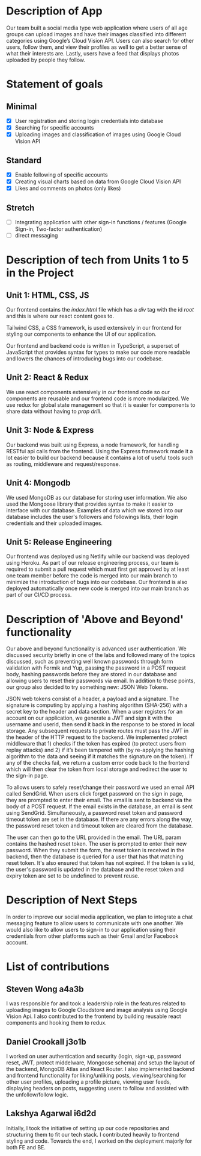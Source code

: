 # Description of App

Our team built a social media type web application where users of all age groups can upload images and have their images classified into different categories using Google’s Cloud Vision API. Users can also search for other users, follow them, and view their profiles as well to get a better sense of what their interests are. Lastly, users have a feed that displays photos uploaded by people they follow.

# Statement of goals

## Minimal

- [x] User registration and storing login credentials into database
- [x] Searching for specific accounts
- [x] Uploading images and classification of images using Google Cloud Vision API

## Standard

- [x] Enable following of specific accounts
- [x] Creating visual charts based on data from Google Cloud Vision API
- [x] Likes and comments on photos (only likes)

## Stretch

- [ ] Integrating application with other sign-in functions / features (Google Sign-in, Two-factor authentication)
- [ ] direct messaging

# Description of tech from Units 1 to 5 in the Project

## Unit 1: HTML, CSS, JS

Our frontend contains the _index.html_ file which has a _div_ tag with the id _root_ and this is where our react content goes to.

Tailwind CSS, a CSS framework, is used extensively in our frontend for styling our components to enhance the UI of our application.

Our frontend and backend code is written in TypeScript, a superset of JavaScript that provides syntax for types to make our code more readable and lowers the chances of introducing bugs into our codebase.

## Unit 2: React & Redux

We use react components extensively in our frontend code so our components are reusable and our frontend code is more modularized. We use redux for global state management so that it is easier for components to share data without having to _prop drill_.

## Unit 3: Node & Express

Our backend was built using Express, a node framework, for handling RESTful api calls from the frontend. Using the Express framework made it a lot easier to build our backend because it contains a lot of useful tools such as routing, middleware and request/response.

## Unit 4: Mongodb

We used MongoDB as our database for storing user information. We also used the Mongoose library that provides syntax to make it easier to interface with our database. Examples of data which we stored into our database includes the user's followers and followings lists, their login credentials and their uploaded images.

## Unit 5: Release Engineering

Our frontend was deployed using Netlify while our backend was deployed using Heroku. As part of our release engineering process, our team is required to submit a pull request which must first get approved by at least one team member before the code is merged into our main branch to minimize the introduction of bugs into our codebase. Our frontend is also deployed automatically once new code is merged into our main branch as part of our CI/CD process.

# Description of 'Above and Beyond' functionality

Our above and beyond functionality is advanced user authentication. We discussed security briefly in one of the labs and followed many of the topics discussed, such as preventing well known passwords through form validation with Formik and Yup, passing the password in a POST request body, hashing passwords before they are stored in our database and allowing users to reset their passwords via email. In addition to these points, our group also decided to try something new: JSON Web Tokens. 

JSON web tokens consist of a header, a payload and a signature. The signature is computing by applying a hashing algorithm (SHA-256) with a secret key to the header and data section. When a user registers for an account on our application, we generate a JWT and sign it with the username and userid, then send it back in the response to be stored in local storage. Any subsequent requests to private routes must pass the JWT in the header of the HTTP request to the backend. We implemented protect middleware that 1) checks if the token has expired (to protect users from replay attacks) and 2) if it’s been tampered with (by re-applying the hashing algorithm to the data and seeing if it matches the signature on the token). If any of the checks fail, we return a custom error code back to the frontend which will then clear the token from local storage and redirect the user to the sign-in page.

To allows users to safely reset/change their password we used an email API called SendGrid. When users click forget password on the sign in page, they are prompted to enter their email. The email is sent to backend via the body of a POST request. If the email exists in the database, an email is sent using SendGrid. Simultaneously, a password reset token and password timeout token are set in the database. If there are any errors along the way, the password reset token and timeout token are cleared from the database.

The user can then go to the URL provided in the email. The URL param contains the hashed reset token. The user is prompted to enter their new password. When they submit the form, the reset token is received in the backend, then the database is queried for a user that has that matching reset token. It's also ensured that token has not expired. If the token is valid, the user's password is updated in the database and the reset token and expiry token are set to be undefined to prevent reuse. 
    
# Description of Next Steps

In order to improve our social media application, we plan to integrate a chat messaging feature to allow users to communicate with one another. We would also like to allow users to sign-in to our application using their credentials from other platforms such as their Gmail and/or Facebook account.

# List of contributions

## Steven Wong a4a3b

I was responsible for and took a leadership role in the features related to uploading images to Google Cloudstore and image analysis using Google Vision Api. I also contributed to the frontend by building reusable react components and hooking them to redux.

## Daniel Crookall j3o1b

I worked on user authentication and security (login, sign-up, password reset, JWT, protect middelware, Mongoose schema) and setup the layout of the backend, MongoDB Atlas and React Router. I also implemented backend and frontend functionality for liking/unliking posts, viewing/searching for other user profiles, uploading a profile picture, viewing user feeds, displaying headers on posts, suggesting users to follow and assisted with the unfollow/follow logic.   

## Lakshya Agarwal i6d2d

Initially, I took the initiative of setting up our code repositories and structuring them to fit our tech stack. I contributed heavily to frontend styling and code. Towards the end, I worked on the deployment majorly for both FE and BE. 



